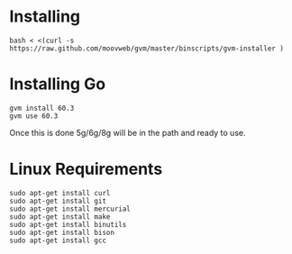 Installing
==========
    bash < <(curl -s https://raw.github.com/moovweb/gvm/master/binscripts/gvm-installer )

Installing Go
=============
    gvm install 60.3
    gvm use 60.3
Once this is done 5g/6g/8g will be in the path and ready to use.

Linux Requirements
==================
    sudo apt-get install curl
    sudo apt-get install git
    sudo apt-get install mercurial
    sudo apt-get install make
    sudo apt-get install binutils
    sudo apt-get install bison
    sudo apt-get install gcc

